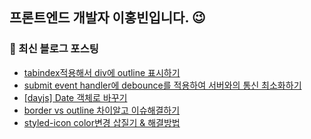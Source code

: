 ## 프론트엔드 개발자 이홍빈입니다. 😉

<!--
**Hong-been/Hong-been** is a ✨ _special_ ✨ repository because its `README.md` (this file) appears on your GitHub profile.

Here are some ideas to get you started:

- 🔭 I’m currently working on ...
- 🌱 I’m currently learning Testing Tools
- 👯 I’m looking to collaborate on ...
- 🤔 I’m looking for help with ...
- 💬 Ask me about ...
- 📫 How to reach me: ...
- 😄 Pronouns: ...
- ⚡ Fun fact: ...
-->

### 📍 최신 블로그 포스팅
<!-- https://github.com/gautamkrishnar/blog-post-workflow -->
<!-- BLOG-POST-LIST:START -->
- [tabindex적용해서 div에 outline 표시하기](https://velog.io/@awesome-hong/tabindex%EC%A0%81%EC%9A%A9%ED%95%B4%EC%84%9C-outline-%ED%91%9C%EC%8B%9C%ED%95%98%EA%B8%B0)
- [submit event handler에 debounce를 적용하여 서버와의 통신 최소화하기](https://velog.io/@awesome-hong/input-submit%EC%97%90-debounce%EB%A5%BC-%EC%A0%81%EC%9A%A9%ED%95%98%EC%97%AC-%EC%84%9C%EB%B2%84%EC%99%80%EC%9D%98-%ED%86%B5%EC%8B%A0-%EC%B5%9C%EC%86%8C%ED%99%94%ED%95%98%EA%B8%B0)
- [[dayjs] 
Date 객체로 바꾸기](https://velog.io/@awesome-hong/dayjs-Date-%EA%B0%9D%EC%B2%B4%EB%A1%9C-%EB%B0%94%EA%BE%B8%EA%B8%B0)
- [border vs outline 차이알고 이슈해결하기](https://velog.io/@awesome-hong/border-vs-outline-%EC%B0%A8%EC%9D%B4%EC%95%8C%EA%B3%A0-%EC%9D%B4%EC%8A%88%ED%95%B4%EA%B2%B0%ED%95%98%EA%B8%B0)
- [styled-icon color변경 삽질기 &amp; 해결방법](https://velog.io/@awesome-hong/styled-icon-color%EB%B3%80%EA%B2%BD-%EC%82%BD%EC%A7%88%EA%B8%B0-%ED%95%B4%EA%B2%B0%EB%B0%A9%EB%B2%95)
<!-- BLOG-POST-LIST:END -->
